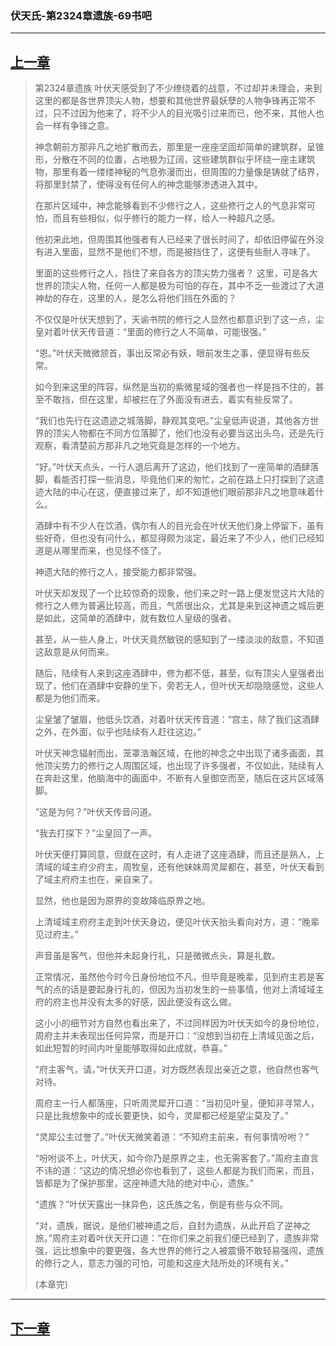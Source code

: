 ### 伏天氏-第2324章遗族-69书吧

--------
[上一章](./f095ef0d8124a2ad5ece277de0873202.md)
--------


>
>
>
>第2324章遗族
>叶伏天感受到了不少缭绕着的战意，不过却并未理会，来到这里的都是各世界顶尖人物，想要和其他世界最妖孽的人物争锋再正常不过，只不过因为他来了，将不少人的目光吸引过来而已，他不来，其他人也会一样有争锋之意。
>
>神念朝前方那非凡之地扩散而去，那里是一座座坚固却简单的建筑群，呈锥形，分散在不同的位置，占地极为辽阔，这些建筑群似乎环绕一座主建筑物，那里有着一缕缕神秘的气息弥漫而出，但周围的力量像是铸就了结界，将那里封禁了，使得没有任何人的神念能够渗透进入其中。
>
>在那片区域中，神念能够看到不少修行之人，这些修行之人的气息非常可怕，而且有些相似，似乎修行的能力一样，给人一种超凡之感。
>
>他初来此地，但周围其他强者有人已经来了很长时间了，却依旧停留在外没有进入里面，显然不是他们不想，而是被挡住了，这便有些耐人寻味了。
>
>里面的这些修行之人，挡住了来自各方的顶尖势力强者？
>这里，可是各大世界的顶尖人物，任何一人都是极为可怕的存在，其中不乏一些渡过了大道神劫的存在，这里的人，是怎么将他们挡在外面的？
>
>不仅仅是叶伏天想到了，天谕书院的修行之人显然也都意识到了这一点，尘皇对着叶伏天传音道：“里面的修行之人不简单，可能很强。”
>
>“恩。”叶伏天微微颔首，事出反常必有妖，眼前发生之事，便显得有些反常。
>
>如今到来这里的阵容，纵然是当初的紫微星域的强者也一样是挡不住的，甚至不敢挡，但在这里，却被拦在了外面没有进去，着实有些反常了。
>
>“我们也先行在这遗迹之城落脚，静观其变吧。”尘皇低声说道，其他各方世界的顶尖人物都在不同方位落脚了，他们也没有必要当这出头鸟，还是先行观察，看清楚前方那非凡之地究竟是怎样的一个地方。
>
>“好。”叶伏天点头，一行人退后离开了这边，他们找到了一座简单的酒肆落脚，看能否打探一些消息，毕竟他们来的匆忙，之前在路上只打探到了这遗迹大陆的中心在这，便直接过来了，却不知道他们眼前那非凡之地意味着什么。
>
>酒肆中有不少人在饮酒，偶尔有人的目光会在叶伏天他们身上停留下，虽有些好奇，但也没有问什么，都显得颇为淡定，最近来了不少人，他们已经知道是从哪里而来，也见怪不怪了。
>
>神遗大陆的修行之人，接受能力都非常强。
>
>叶伏天却发现了一个比较惊奇的现象，他们来之时一路上便发觉这片大陆的修行之人修为普遍比较高，而且，气质很出众，尤其是来到这神遗之城后更是如此，这简单的酒肆中，就有数位人皇级的强者。
>
>甚至，从一些人身上，叶伏天竟然敏锐的感知到了一缕淡淡的敌意，不知道这敌意是从何而来。
>
>随后，陆续有人来到这座酒肆中，修为都不低，甚至，似有顶尖人皇强者出现了，他们在酒肆中安静的坐下，旁若无人，但叶伏天却隐隐感觉，这些人都是为他们而来。
>
>尘皇皱了皱眉，他低头饮酒，对着叶伏天传音道：“宫主，除了我们这酒肆之外，在外面，似乎也陆续有人赶往这边。”
>
>叶伏天神念辐射而出，笼罩浩瀚区域，在他的神念之中出现了诸多画面，其他顶尖势力的修行之人周围区域，也出现了许多强者，不仅如此，陆续有人在奔赴这里，他脑海中的画面中，不断有人皇御空而至，随后在这片区域落脚。
>
>“这是为何？”叶伏天传音问道。
>
>“我去打探下？”尘皇回了一声。
>
>叶伏天便打算同意，但就在这时，有人走进了这座酒肆，而且还是熟人，上清域的域主府少府主，周牧皇，还有他妹妹周灵犀都在，甚至，叶伏天看到了域主府府主也在，亲自来了。
>
>显然，他也是因为原界的变故降临原界之地。
>
>上清域域主府府主走到叶伏天身边，便见叶伏天抬头看向对方，道：“晚辈见过府主。”
>
>声音虽是客气，但他并未起身行礼，只是微微点头，算是礼数。
>
>正常情况，虽然他今时今日身份地位不凡，但毕竟是晚辈，见到府主若是客气的点的话是要起身行礼的，但因为当初发生的一些事情，他对上清域域主府的府主也并没有太多的好感，因此便没有这么做。
>
>这小小的细节对方自然也看出来了，不过同样因为叶伏天如今的身份地位，周府主并未表现出任何异常，而是开口：“没想到当初在上清域见面之后，如此短暂的时间内叶皇能够取得如此成就，恭喜。”
>
>“府主客气，请。”叶伏天开口道，对方既然表现出亲近之意，他自然也客气对待。
>
>周府主一行人都落座，只听周灵犀开口道：“当初见叶皇，便知非寻常人，只是比我想象中的成长要更快，如今，灵犀都已经是望尘莫及了。”
>
>“灵犀公主过誉了。”叶伏天微笑着道：“不知府主前来，有何事情吩咐？”
>
>“吩咐谈不上，叶伏天，如今你乃是原界之主，也无需客套了。”周府主直言不讳的道：“这边的情况想必你也看到了，这些人都是为我们而来，而且，皆都是为了保护那里，这座神遗大陆的绝对中心，遗族。”
>
>“遗族？”叶伏天露出一抹异色，这氏族之名，倒是有些与众不同。
>
>“对，遗族，据说，是他们被神遗之后，自封为遗族，从此开启了逆神之旅。”周府主对着叶伏天开口道：“在你们来之前我们便已经到了，遗族非常强，远比想象中的要更强，各大世界的修行之人被震慑不敢轻易强闯，遗族的修行之人，意志力强的可怕，可能和这座大陆所处的环境有关。”
>
>(本章完)
>
>

--------
[下一章](./1813609038563a62f3445287e758eeec.md)
--------
